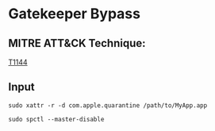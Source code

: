 #  Gatekeeper Bypass

##  MITRE ATT&CK Technique:
[T1144](https://attack.mitre.org/wiki/Technique/T1144)

##  Input
    sudo xattr -r -d com.apple.quarantine /path/to/MyApp.app

    sudo spctl --master-disable
